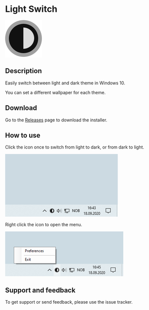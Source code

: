 ﻿# Light Switch

![Icon](Readme/Icon.png)

## Description

Easily switch between light and dark theme in Windows 10.

You can set a different wallpaper for each theme.

## Download

Go to the [Releases](https://github.com/wireless-r/Light-Switch/releases) page to download the installer.

## How to use

Click the icon once to switch from light to dark, or from dark to light.

![Screenshot](Readme/Screen.gif)

Right click the icon to open the menu.

![Screenshot](Readme/Preferences.png)

## Support and feedback

To get support or send feedback, please use the issue tracker.
